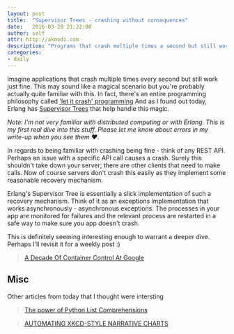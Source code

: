 ```yaml
---
layout: post
title:  "Supervisor Trees - crashing without consequences"
date:   2016-03-28 21:22:00
author: self
attr: http://akmodi.com
description: "Programs that crash multiple times a second but still work fine."
categories:
- daily
---
```


Imagine applications that crash multiple times every second but still work just fine. This may sound like a magical scenario but you're probably actually quite familiar with this. In fact, there's an entire programming philosophy called ['let it crash' programming][let-it-crash] And as I found out today, Erlang has [Supervisor Trees][st-docs] that help handle this magic.

_Note: I'm not very familiar with distributed computing or with Erlang. This is my first real dive into this stuff. Please let me know about errors in my write-up when you see them ♥._

In regards to being familiar with crashing being fine - think of any REST API. Perhaps an issue with a specific API call causes a crash. Surely this shouldn't take down your server; there are other clients that need to make calls. Now of course servers don't crash this easily as they implement some reasonable recovery mechanism. 

Erlang's Supervisor Tree is essentially a slick implementation of such a recovery mechanism. Think of it as an exceptions implementation that works asynchronously - asynchronous exceptions. The processes in your app are monitored for failures and the relevant process are restarted in a safe way to make sure you app doesn't crash.

This is definitely seeming interesting enough to warrant a deeper dive. Perhaps I'll revisit it for a weekly post :)

> [A Decade Of Container Control At Google][source0]

## Misc
Other articles from today that I thought were intersting

> [The power of Python List Comprehensions][misc1]

> [AUTOMATING XKCD-STYLE NARRATIVE CHARTS][misc2]

[st-docs]:http://erlang.org/doc/design_principles/sup_princ.html
[let-it-crash]:http://blogs.teamb.com/craigstuntz/2008/05/19/37819/
[source0]: http://www.nextplatform.com/2016/03/22/decade-container-control-google/
[misc1]: https://gist.github.com/bearfrieze/a746c6f12d8bada03589
[misc2]: https://source.opennews.org/en-US/articles/automating-xkcd-style-narrative-charts/